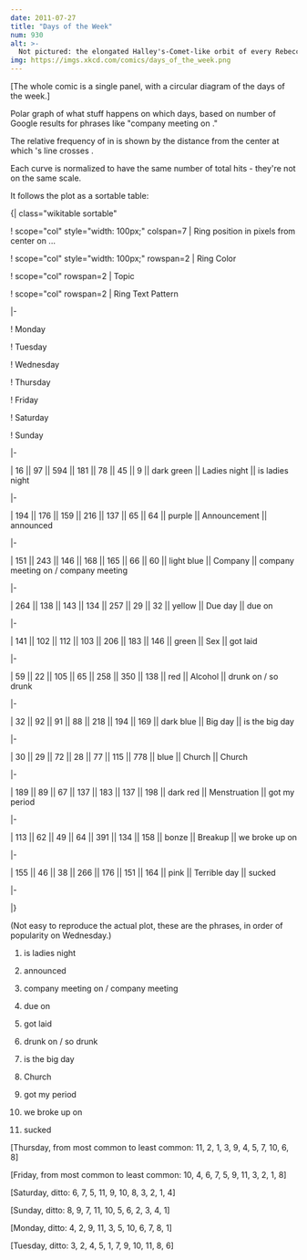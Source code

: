 ```yaml
---
date: 2011-07-27
title: "Days of the Week"
num: 930
alt: >-
  Not pictured: the elongated Halley's-Comet-like orbit of every Rebecca Black lyric.
img: https://imgs.xkcd.com/comics/days_of_the_week.png
---
```

[The whole comic is a single panel, with a circular diagram of the days of the week.]

Polar graph of what stuff happens on which days, based on number of Google results for phrases like "company meeting on <day>."

The relative frequency of <day> in <phrase> is shown by the distance from the center at which <phrase>'s line crosses <day>.

Each curve is normalized to have the same number of total hits - they're not on the same scale.

It follows the plot as a sortable table:

{| class="wikitable sortable"

! scope="col" style="width: 100px;" colspan=7 | Ring position in pixels from center on ...

! scope="col" style="width: 100px;" rowspan=2 | Ring Color

! scope="col"  rowspan=2 | Topic

! scope="col"  rowspan=2 | Ring Text Pattern

|-

! Monday

! Tuesday

! Wednesday

! Thursday

! Friday

! Saturday

! Sunday

|-

| 16 || 97 || 594 || 181 || 78 || 45 || 9 || dark green || Ladies night || <day> is ladies night

|-

| 194 || 176 || 159 || 216 || 137 || 65 || 64 || purple || Announcement || announced <day>

|-

| 151 || 243 || 146 || 168 || 165 || 66 || 60 || light blue || Company || company meeting on <day> / company meeting <day>

|-

| 264 || 138 || 143 || 134 || 257 || 29 || 32 || yellow || Due day || due on <day>

|-

| 141 || 102 || 112 || 103 || 206 || 183 || 146 || green || Sex || got laid <day>

|-

| 59 || 22 || 105 || 65 || 258 || 350 || 138 || red || Alcohol || drunk on <day> /  so drunk <day>

|-

| 32 || 92 || 91 || 88 || 218 || 194 || 169 || dark blue || Big day || <day> is the big day

|-

| 30 || 29 || 72 || 28 || 77 || 115 || 778 || blue || Church || Church <day>

|-

| 189 || 89 || 67 || 137 || 183 || 137 || 198 || dark red || Menstruation || got my period <day>

|-

| 113 || 62 || 49 || 64 || 391 || 134 || 158 || bonze || Breakup || we broke up on <day>

|-

| 155 || 46 || 38 || 266 || 176 || 151 || 164 || pink || Terrible day || <day> sucked

|-

|}

(Not easy to reproduce the actual plot, these are the phrases, in order of popularity on Wednesday.)

1. <day> is ladies night

2. announced <day>

3. company meeting on <day> / company meeting <day>

4. due on <day>

5. got laid <day>

6. drunk on <day> /  so drunk <day>

7. <day> is the big day

8. Church <day>

9. got my period <day>

10. we broke up on <day>

11. <day> sucked

[Thursday, from most common to least common: 11, 2, 1, 3, 9, 4, 5, 7, 10, 6, 8]

[Friday, from most common to least common: 10, 4, 6, 7, 5, 9, 11, 3, 2, 1, 8]

[Saturday, ditto: 6, 7, 5, 11, 9, 10, 8, 3, 2, 1, 4]

[Sunday, ditto: 8, 9, 7, 11, 10, 5, 6, 2, 3, 4, 1]

[Monday, ditto: 4, 2, 9, 11, 3, 5, 10, 6, 7, 8, 1]

[Tuesday, ditto: 3, 2, 4, 5, 1, 7, 9, 10, 11, 8, 6]